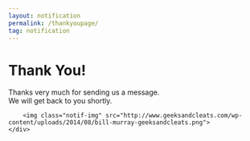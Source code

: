 ```yaml
---
layout: notification
permalink: /thankyoupage/
tag: notification 
---
```


<div class="col-xs-12 col-m-12">
	<div class="container-fluid text-center">
		<h1>
		Thank You! 
		</h1>
	</div>
</div>

<div class="col-xs-12 col-m-12">
	<div class="container-fluid text-center">
		<p class="notif-subtext">
		Thanks very much for sending us a message. <br>
		We will get back to you shortly. 
		</p>

		<img class="notif-img" src="http://www.geeksandcleats.com/wp-content/uploads/2014/08/bill-murray-geeksandcleats.png">
	</div>
</div>	